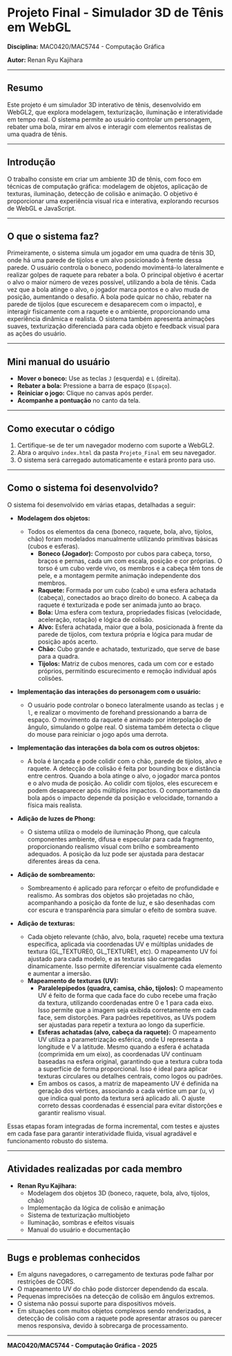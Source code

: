 
# Projeto Final - Simulador 3D de Tênis em WebGL

**Disciplina:** MAC0420/MAC5744 - Computação Gráfica

**Autor:** Renan Ryu Kajihara

---

## Resumo
Este projeto é um simulador 3D interativo de tênis, desenvolvido em WebGL2, que explora modelagem, texturização, iluminação e interatividade em tempo real. O sistema permite ao usuário controlar um personagem, rebater uma bola, mirar em alvos e interagir com elementos realistas de uma quadra de tênis.

---

## Introdução
O trabalho consiste em criar um ambiente 3D de tênis, com foco em técnicas de computação gráfica: modelagem de objetos, aplicação de texturas, iluminação, detecção de colisão e animação. O objetivo é proporcionar uma experiência visual rica e interativa, explorando recursos de WebGL e JavaScript.

---

## O que o sistema faz?
Primeiramente, o sistema simula um jogador em uma quadra de tênis 3D, onde há uma parede de tijolos e um alvo posicionado à frente dessa parede. O usuário controla o boneco, podendo movimentá-lo lateralmente e realizar golpes de raquete para rebater a bola. O principal objetivo é acertar o alvo o maior número de vezes possível, utilizando a bola de tênis. Cada vez que a bola atinge o alvo, o jogador marca pontos e o alvo muda de posição, aumentando o desafio. A bola pode quicar no chão, rebater na parede de tijolos (que escurecem e desaparecem com o impacto), e interagir fisicamente com a raquete e o ambiente, proporcionando uma experiência dinâmica e realista. O sistema também apresenta animações suaves, texturização diferenciada para cada objeto e feedback visual para as ações do usuário.

---

## Mini manual do usuário
- **Mover o boneco:** Use as teclas `J` (esquerda) e `L` (direita).
- **Rebater a bola:** Pressione a barra de espaço (`Espaço`).
- **Reiniciar o jogo:** Clique no canvas após perder.
- **Acompanhe a pontuação** no canto da tela.

---

## Como executar o código
1. Certifique-se de ter um navegador moderno com suporte a WebGL2.
2. Abra o arquivo `index.html` da pasta `Projeto_Final` em seu navegador.
3. O sistema será carregado automaticamente e estará pronto para uso.

---

## Como o sistema foi desenvolvido?
O sistema foi desenvolvido em várias etapas, detalhadas a seguir:

- **Modelagem dos objetos:**
  - Todos os elementos da cena (boneco, raquete, bola, alvo, tijolos, chão) foram modelados manualmente utilizando primitivas básicas (cubos e esferas).
    - **Boneco (Jogador):** Composto por cubos para cabeça, torso, braços e pernas, cada um com escala, posição e cor próprias. O torso é um cubo verde vivo, os membros e a cabeça têm tons de pele, e a montagem permite animação independente dos membros.
    - **Raquete:** Formada por um cubo (cabo) e uma esfera achatada (cabeça), conectados ao braço direito do boneco. A cabeça da raquete é texturizada e pode ser animada junto ao braço.
    - **Bola:** Uma esfera com textura, propriedades físicas (velocidade, aceleração, rotação) e lógica de colisão.
    - **Alvo:** Esfera achatada, maior que a bola, posicionada à frente da parede de tijolos, com textura própria e lógica para mudar de posição após acerto.
    - **Chão:** Cubo grande e achatado, texturizado, que serve de base para a quadra.
    - **Tijolos:** Matriz de cubos menores, cada um com cor e estado próprios, permitindo escurecimento e remoção individual após colisões.

- **Implementação das interações do personagem com o usuário:**
  - O usuário pode controlar o boneco lateralmente usando as teclas `j` e `l`, e realizar o movimento de forehand pressionando a barra de espaço. O movimento da raquete é animado por interpolação de ângulo, simulando o golpe real. O sistema também detecta o clique do mouse para reiniciar o jogo após uma derrota.

- **Implementação das interações da bola com os outros objetos:**
  - A bola é lançada e pode colidir com o chão, parede de tijolos, alvo e raquete. A detecção de colisão é feita por bounding box e distância entre centros. Quando a bola atinge o alvo, o jogador marca pontos e o alvo muda de posição. Ao colidir com tijolos, eles escurecem e podem desaparecer após múltiplos impactos. O comportamento da bola após o impacto depende da posição e velocidade, tornando a física mais realista.

- **Adição de luzes de Phong:**
  - O sistema utiliza o modelo de iluminação Phong, que calcula componentes ambiente, difusa e especular para cada fragmento, proporcionando realismo visual com brilho e sombreamento adequados. A posição da luz pode ser ajustada para destacar diferentes áreas da cena.

- **Adição de sombreamento:**
  - Sombreamento é aplicado para reforçar o efeito de profundidade e realismo. As sombras dos objetos são projetadas no chão, acompanhando a posição da fonte de luz, e são desenhadas com cor escura e transparência para simular o efeito de sombra suave.

- **Adição de texturas:**
  - Cada objeto relevante (chão, alvo, bola, raquete) recebe uma textura específica, aplicada via coordenadas UV e múltiplas unidades de textura (GL_TEXTURE0, GL_TEXTURE1, etc). O mapeamento UV foi ajustado para cada modelo, e as texturas são carregadas dinamicamente. Isso permite diferenciar visualmente cada elemento e aumentar a imersão.
  - **Mapeamento de texturas (UV):**
    - **Paralelepípedos (quadra, camisa, chão, tijolos):** O mapeamento UV é feito de forma que cada face do cubo recebe uma fração da textura, utilizando coordenadas entre 0 e 1 para cada eixo. Isso permite que a imagem seja exibida corretamente em cada face, sem distorções. Para padrões repetitivos, as UVs podem ser ajustadas para repetir a textura ao longo da superfície.
    - **Esferas achatadas (alvo, cabeça da raquete):** O mapeamento UV utiliza a parametrização esférica, onde U representa a longitude e V a latitude. Mesmo quando a esfera é achatada (comprimida em um eixo), as coordenadas UV continuam baseadas na esfera original, garantindo que a textura cubra toda a superfície de forma proporcional. Isso é ideal para aplicar texturas circulares ou detalhes centrais, como logos ou padrões.
    - Em ambos os casos, a matriz de mapeamento UV é definida na geração dos vértices, associando a cada vértice um par (u, v) que indica qual ponto da textura será aplicado ali. O ajuste correto dessas coordenadas é essencial para evitar distorções e garantir realismo visual.

Essas etapas foram integradas de forma incremental, com testes e ajustes em cada fase para garantir interatividade fluida, visual agradável e funcionamento robusto do sistema.

---

## Atividades realizadas por cada membro
- **Renan Ryu Kajihara:**
  - Modelagem dos objetos 3D (boneco, raquete, bola, alvo, tijolos, chão)
  - Implementação da lógica de colisão e animação
  - Sistema de texturização multiobjeto
  - Iluminação, sombras e efeitos visuais
  - Manual do usuário e documentação

---

## Bugs e problemas conhecidos
- Em alguns navegadores, o carregamento de texturas pode falhar por restrições de CORS.
- O mapeamento UV do chão pode distorcer dependendo da escala.
- Pequenas imprecisões na detecção de colisão em ângulos extremos.
- O sistema não possui suporte para dispositivos móveis.
- Em situações com muitos objetos complexos sendo renderizados, a detecção de colisão com a raquete pode apresentar atrasos ou parecer menos responsiva, devido à sobrecarga de processamento.

---

**MAC0420/MAC5744 - Computação Gráfica - 2025**
